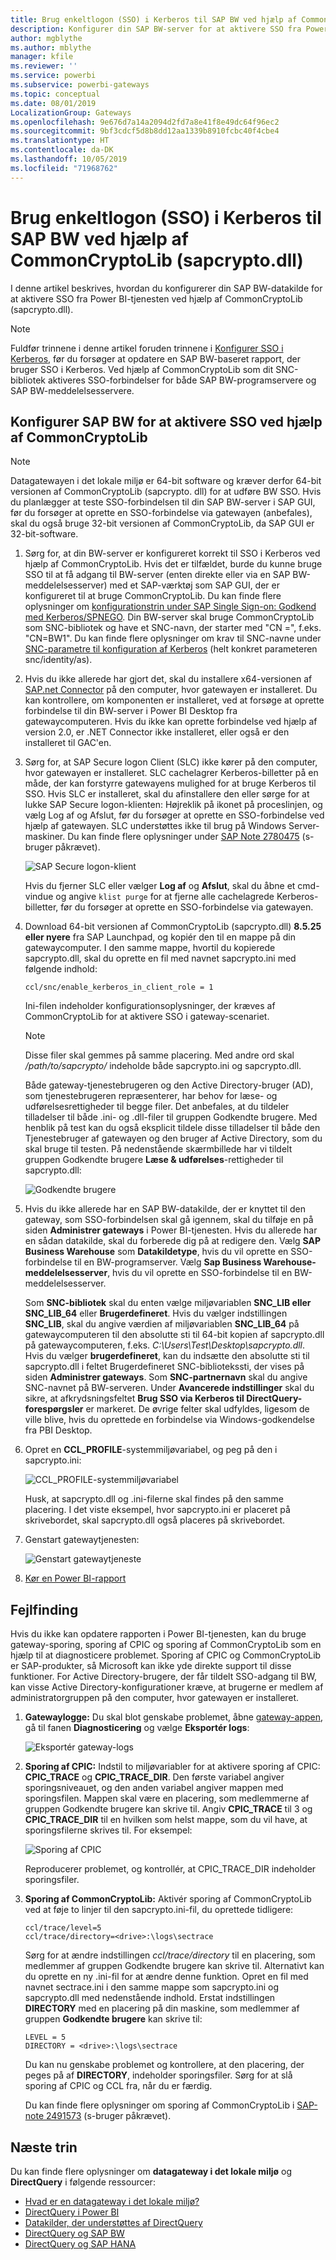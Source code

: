 ```yaml
---
title: Brug enkeltlogon (SSO) i Kerberos til SAP BW ved hjælp af CommonCryptoLib (sapcrypto.dll)
description: Konfigurer din SAP BW-server for at aktivere SSO fra Power BI-tjenesten ved hjælp af CommonCryptoLib (sapcrypto.dll)
author: mgblythe
ms.author: mblythe
manager: kfile
ms.reviewer: ''
ms.service: powerbi
ms.subservice: powerbi-gateways
ms.topic: conceptual
ms.date: 08/01/2019
LocalizationGroup: Gateways
ms.openlocfilehash: 9e676d7a14a2094d2fd7a8e41f8e49dc64f96ec2
ms.sourcegitcommit: 9bf3cdcf5d8b8dd12aa1339b8910fcbc40f4cbe4
ms.translationtype: HT
ms.contentlocale: da-DK
ms.lasthandoff: 10/05/2019
ms.locfileid: "71968762"
---
```

# <a name="use-kerberos-single-sign-on-for-sso-to-sap-bw-using-commoncryptolib-sapcryptodll"></a>Brug enkeltlogon (SSO) i Kerberos til SAP BW ved hjælp af CommonCryptoLib (sapcrypto.dll)

I denne artikel beskrives, hvordan du konfigurerer din SAP BW-datakilde for at aktivere SSO fra Power BI-tjenesten ved hjælp af CommonCryptoLib (sapcrypto.dll).

> [!NOTE]
> Fuldfør trinnene i denne artikel foruden trinnene i [Konfigurer SSO i Kerberos](service-gateway-sso-kerberos.md), før du forsøger at opdatere en SAP BW-baseret rapport, der bruger SSO i Kerberos. Ved hjælp af CommonCryptoLib som dit SNC-bibliotek aktiveres SSO-forbindelser for både SAP BW-programservere og SAP BW-meddelelsesservere.

## <a name="configure-sap-bw-to-enable-sso-using-commoncryptolib"></a>Konfigurer SAP BW for at aktivere SSO ved hjælp af CommonCryptoLib

> [!NOTE]
> Datagatewayen i det lokale miljø er 64-bit software og kræver derfor 64-bit versionen af CommonCryptoLib (sapcrypto. dll) for at udføre BW SSO. Hvis du planlægger at teste SSO-forbindelsen til din SAP BW-server i SAP GUI, før du forsøger at oprette en SSO-forbindelse via gatewayen (anbefales), skal du også bruge 32-bit versionen af CommonCryptoLib, da SAP GUI er 32-bit-software.

1. Sørg for, at din BW-server er konfigureret korrekt til SSO i Kerberos ved hjælp af CommonCryptoLib. Hvis det er tilfældet, burde du kunne bruge SSO til at få adgang til BW-server (enten direkte eller via en SAP BW-meddelelsesserver) med et SAP-værktøj som SAP GUI, der er konfigureret til at bruge CommonCryptoLib. Du kan finde flere oplysninger om [konfigurationstrin under SAP Single Sign-on: Godkend med Kerberos/SPNEGO](https://blogs.sap.com/2017/07/27/sap-single-sign-on-authenticate-with-kerberosspnego/). Din BW-server skal bruge CommonCryptoLib som SNC-bibliotek og have et SNC-navn, der starter med "CN =", f.eks. "CN=BW1". Du kan finde flere oplysninger om krav til SNC-navne under [SNC-parametre til konfiguration af Kerberos](https://help.sap.com/viewer/df185fd53bb645b1bd99284ee4e4a750/3.0/en-US/360534094511490d91b9589d20abb49a.html) (helt konkret parameteren snc/identity/as).

1. Hvis du ikke allerede har gjort det, skal du installere x64-versionen af [SAP.net Connector](https://support.sap.com/en/product/connectors/msnet.html) på den computer, hvor gatewayen er installeret. Du kan kontrollere, om komponenten er installeret, ved at forsøge at oprette forbindelse til din BW-server i Power BI Desktop fra gatewaycomputeren. Hvis du ikke kan oprette forbindelse ved hjælp af version 2.0, er .NET Connector ikke installeret, eller også er den installeret til GAC'en.

1. Sørg for, at SAP Secure logon Client (SLC) ikke kører på den computer, hvor gatewayen er installeret. SLC cachelagrer Kerberos-billetter på en måde, der kan forstyrre gatewayens mulighed for at bruge Kerberos til SSO. Hvis SLC er installeret, skal du afinstallere den eller sørge for at lukke SAP Secure logon-klienten: Højreklik på ikonet på proceslinjen, og vælg Log af og Afslut, før du forsøger at oprette en SSO-forbindelse ved hjælp af gatewayen. SLC understøttes ikke til brug på Windows Server-maskiner. Du kan finde flere oplysninger under [SAP Note 2780475](https://launchpad.support.sap.com/#/notes/2780475) (s-bruger påkrævet).

    ![SAP Secure logon-klient](media/service-gateway-sso-kerberos/sap-secure-login-client.png)

    Hvis du fjerner SLC eller vælger **Log af** og **Afslut**, skal du åbne et cmd-vindue og angive `klist purge` for at fjerne alle cachelagrede Kerberos-billetter, før du forsøger at oprette en SSO-forbindelse via gatewayen.

1. Download 64-bit versionen af CommonCryptoLib (sapcrypto.dll) **8.5.25 eller nyere** fra SAP Launchpad, og kopiér den til en mappe på din gatewaycomputer. I den samme mappe, hvortil du kopierede sapcrypto.dll, skal du oprette en fil med navnet sapcrypto.ini med følgende indhold:

    ```
    ccl/snc/enable_kerberos_in_client_role = 1
    ```

    Ini-filen indeholder konfigurationsoplysninger, der kræves af CommonCryptoLib for at aktivere SSO i gateway-scenariet.

    > [!NOTE]
    > Disse filer skal gemmes på samme placering. Med andre ord skal _/path/to/sapcrypto/_ indeholde både sapcrypto.ini og sapcrypto.dll.

    Både gateway-tjenestebrugeren og den Active Directory-bruger (AD), som tjenestebrugeren repræsenterer, har behov for læse- og udførelsesrettigheder til begge filer. Det anbefales, at du tildeler tilladelser til både .ini- og .dll-filer til gruppen Godkendte brugere. Med henblik på test kan du også eksplicit tildele disse tilladelser til både den Tjenestebruger af gatewayen og den bruger af Active Directory, som du skal bruge til testen. På nedenstående skærmbillede har vi tildelt gruppen Godkendte brugere **Læse &amp; udførelses**-rettigheder til sapcrypto.dll:

    ![Godkendte brugere](media/service-gateway-sso-kerberos/authenticated-users.png)

1. Hvis du ikke allerede har en SAP BW-datakilde, der er knyttet til den gateway, som SSO-forbindelsen skal gå igennem, skal du tilføje en på siden **Administrer gateways** i Power BI-tjenesten. Hvis du allerede har en sådan datakilde, skal du forberede dig på at redigere den. Vælg **SAP Business Warehouse** som **Datakildetype**, hvis du vil oprette en SSO-forbindelse til en BW-programserver. Vælg **Sap Business Warehouse-meddelelsesserver**, hvis du vil oprette en SSO-forbindelse til en BW-meddelelsesserver.

    Som **SNC-bibliotek** skal du enten vælge miljøvariablen **SNC\_LIB eller SNC\_LIB\_64** eller **Brugerdefineret**. Hvis du vælger indstillingen **SNC\_LIB**, skal du angive værdien af miljøvariablen **SNC\_LIB\_64** på gatewaycomputeren til den absolutte sti til 64-bit kopien af sapcrypto.dll på gatewaycomputeren, f.eks. *C:\Users\Test\Desktop\sapcrypto.dll*. Hvis du vælger **brugerdefineret**, kan du indsætte den absolutte sti til sapcrypto.dll i feltet Brugerdefineret SNC-bibliotekssti, der vises på siden **Administrer gateways**. Som **SNC-partnernavn** skal du angive SNC-navnet på BW-serveren. Under **Avancerede indstillinger** skal du sikre, at afkrydsningsfeltet **Brug SSO via Kerberos til DirectQuery-forespørgsler** er markeret. De øvrige felter skal udfyldes, ligesom de ville blive, hvis du oprettede en forbindelse via Windows-godkendelse fra PBI Desktop.

1. Opret en **CCL\_PROFILE**-systemmiljøvariabel, og peg på den i sapcrypto.ini:

    ![CCL\_PROFILE-systemmiljøvariabel](media/service-gateway-sso-kerberos/ccl-profile-variable.png)

    Husk, at sapcrypto.dll og .ini-filerne skal findes på den samme placering. I det viste eksempel, hvor sapcrypto.ini er placeret på skrivebordet, skal sapcrypto.dll også placeres på skrivebordet.

1. Genstart gatewaytjenesten:

    ![Genstart gatewaytjeneste](media/service-gateway-sso-kerberos/restart-gateway-service.png)

1. [Kør en Power BI-rapport](service-gateway-sso-kerberos.md#run-a-power-bi-report)

## <a name="troubleshooting"></a>Fejlfinding

Hvis du ikke kan opdatere rapporten i Power BI-tjenesten, kan du bruge gateway-sporing, sporing af CPIC og sporing af CommonCryptoLib som en hjælp til at diagnosticere problemet. Sporing af CPIC og CommonCryptoLib er SAP-produkter, så Microsoft kan ikke yde direkte support til disse funktioner. For Active Directory-brugere, der får tildelt SSO-adgang til BW, kan visse Active Directory-konfigurationer kræve, at brugerne er medlem af administratorgruppen på den computer, hvor gatewayen er installeret.

1. **Gatewaylogge:** Du skal blot genskabe problemet, åbne [gateway-appen](https://docs.microsoft.com/data-integration/gateway/service-gateway-app), gå til fanen **Diagnosticering** og vælge **Eksportér logs**:

    ![Eksportér gateway-logs](media/service-gateway-sso-kerberos/export-gateway-logs.png)

1. **Sporing af CPIC:** Indstil to miljøvariabler for at aktivere sporing af CPIC: **CPIC\_TRACE** og **CPIC\_TRACE\_DIR**. Den første variabel angiver sporingsniveauet, og den anden variabel angiver mappen med sporingsfilen. Mappen skal være en placering, som medlemmerne af gruppen Godkendte brugere kan skrive til. Angiv **CPIC\_TRACE** til 3 og **CPIC\_TRACE\_DIR** til en hvilken som helst mappe, som du vil have, at sporingsfilerne skrives til. For eksempel:

    ![Sporing af CPIC](media/service-gateway-sso-kerberos/cpic-tracing.png)

    Reproducerer problemet, og kontrollér, at CPIC\_TRACE\_DIR indeholder sporingsfiler.

1. **Sporing af CommonCryptoLib:** Aktivér sporing af CommonCryptoLib ved at føje to linjer til den sapcrypto.ini-fil, du oprettede tidligere:

    ```
    ccl/trace/level=5
    ccl/trace/directory=<drive>:\logs\sectrace
    ```

    Sørg for at ændre indstillingen _ccl/trace/directory_ til en placering, som medlemmer af gruppen Godkendte brugere kan skrive til. Alternativt kan du oprette en ny .ini-fil for at ændre denne funktion. Opret en fil med navnet sectrace.ini i den samme mappe som sapcrypto.ini og sapcrypto.dll med nedenstående indhold. Erstat indstillingen **DIRECTORY** med en placering på din maskine, som medlemmer af gruppen **Godkendte brugere** kan skrive til:

    ```
    LEVEL = 5
    DIRECTORY = <drive>:\logs\sectrace
    ```

    Du kan nu genskabe problemet og kontrollere, at den placering, der peges på af **DIRECTORY**, indeholder sporingsfiler. Sørg for at slå sporing af CPIC og CCL fra, når du er færdig.

    Du kan finde flere oplysninger om sporing af CommonCryptoLib i [SAP-note 2491573](https://launchpad.support.sap.com/#/notes/2491573) (s-bruger påkrævet).

## <a name="next-steps"></a>Næste trin

Du kan finde flere oplysninger om **datagateway i det lokale miljø** og **DirectQuery** i følgende ressourcer:

* [Hvad er en datagateway i det lokale miljø?](/data-integration/gateway/service-gateway-onprem)
* [DirectQuery i Power BI](desktop-directquery-about.md)
* [Datakilder, der understøttes af DirectQuery](desktop-directquery-data-sources.md)
* [DirectQuery og SAP BW](desktop-directquery-sap-bw.md)
* [DirectQuery og SAP HANA](desktop-directquery-sap-hana.md)
